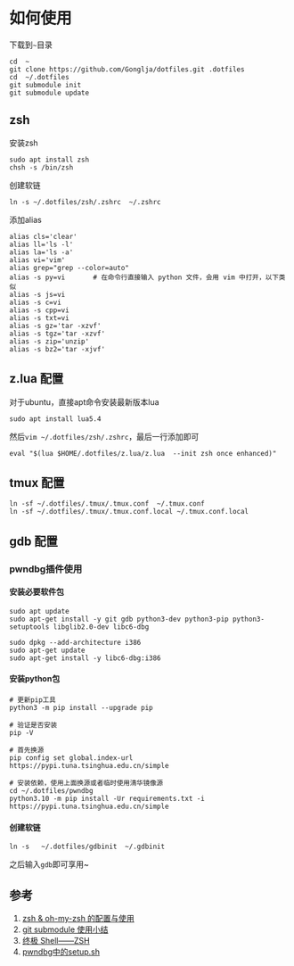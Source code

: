 # 如何使用

下载到`~`目录

```shell
cd  ~
git clone https://github.com/Gonglja/dotfiles.git .dotfiles
cd  ~/.dotfiles
git submodule init 
git submodule update 
```



## zsh

安装zsh
```shell
sudo apt install zsh
chsh -s /bin/zsh
```

创建软链

```shell
ln -s ~/.dotfiles/zsh/.zshrc  ~/.zshrc
```



添加alias

```shell
alias cls='clear'
alias ll='ls -l'
alias la='ls -a'
alias vi='vim'
alias grep="grep --color=auto"
alias -s py=vi       # 在命令行直接输入 python 文件，会用 vim 中打开，以下类似
alias -s js=vi
alias -s c=vi
alias -s cpp=vi
alias -s txt=vi
alias -s gz='tar -xzvf'
alias -s tgz='tar -xzvf'
alias -s zip='unzip'
alias -s bz2='tar -xjvf'
```



## z.lua 配置

对于ubuntu，直接apt命令安装最新版本lua

```shell
sudo apt install lua5.4
```

然后`vim ~/.dotfiles/zsh/.zshrc`，最后一行添加即可

```shell
eval "$(lua $HOME/.dotfiles/z.lua/z.lua  --init zsh once enhanced)"
```





## tmux 配置

```shell
ln -sf ~/.dotfiles/.tmux/.tmux.conf  ~/.tmux.conf
ln -sf ~/.dotfiles/.tmux/.tmux.conf.local ~/.tmux.conf.local
```



## gdb 配置

### pwndbg插件使用

#### 安装必要软件包

```shell
sudo apt update 
sudo apt-get install -y git gdb python3-dev python3-pip python3-setuptools libglib2.0-dev libc6-dbg

sudo dpkg --add-architecture i386
sudo apt-get update
sudo apt-get install -y libc6-dbg:i386
```



#### 安装python包

```shell
# 更新pip工具
python3 -m pip install --upgrade pip

# 验证是否安装 
pip -V 

# 首先换源
pip config set global.index-url https://pypi.tuna.tsinghua.edu.cn/simple

# 安装依赖，使用上面换源或者临时使用清华镜像源
cd ~/.dotfiles/pwndbg
python3.10 -m pip install -Ur requirements.txt -i https://pypi.tuna.tsinghua.edu.cn/simple
```



#### 创建软链

```shell
ln -s   ~/.dotfiles/gdbinit  ~/.gdbinit
```

之后输入`gdb`即可享用~



## 参考

1. [zsh & oh-my-zsh 的配置与使用](https://zhuanlan.zhihu.com/p/58073103)
2. [git submodule 使用小结](https://www.jianshu.com/p/f8a55b972972/)
3. [终极 Shell——ZSH](https://zhuanlan.zhihu.com/p/19556676)
4. [pwndbg中的setup.sh](https://github.com/pwndbg/pwndbg/blob/dev/setup.sh)
